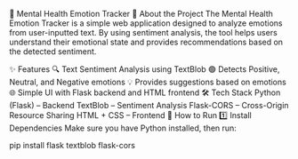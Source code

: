 🧠 Mental Health Emotion Tracker
📌 About the Project
The Mental Health Emotion Tracker is a simple web application designed to analyze emotions from user-inputted text. By using sentiment analysis, the tool helps users understand their emotional state and provides recommendations based on the detected sentiment.

✨ Features
🔍 Text Sentiment Analysis using TextBlob
🟢 Detects Positive, Neutral, and Negative emotions
💡 Provides suggestions based on emotions
🌐 Simple UI with Flask backend and HTML frontend
🛠️ Tech Stack
Python (Flask) – Backend
TextBlob – Sentiment Analysis
Flask-CORS – Cross-Origin Resource Sharing
HTML + CSS – Frontend
🚀 How to Run
1️⃣ Install Dependencies
Make sure you have Python installed, then run:

pip install flask textblob flask-cors
